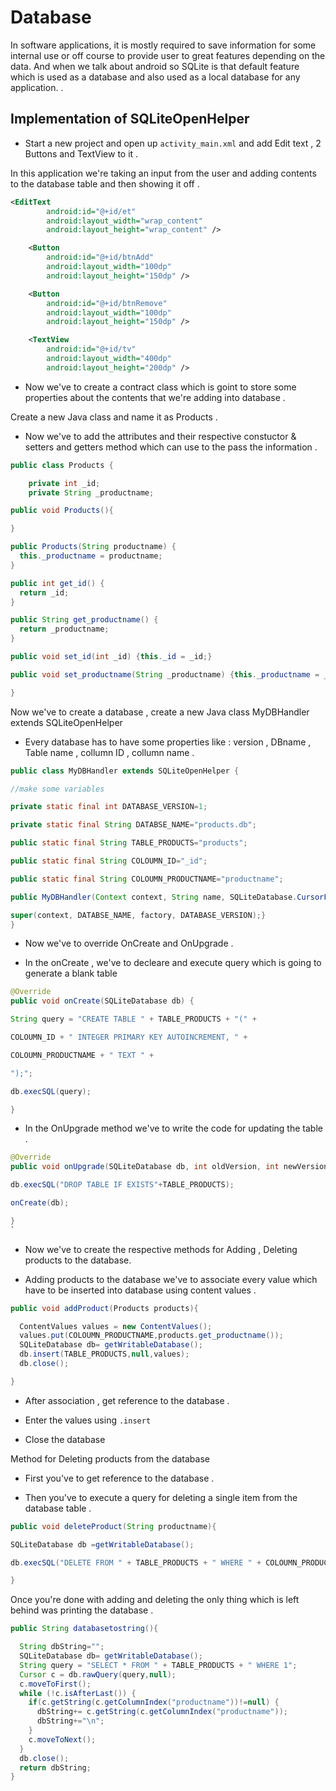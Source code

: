 # Database

In software applications, it is mostly required to save information for some internal use or off course to provide user to great features depending on the data. And when we talk about android so SQLite is that default feature which is used as a database and also used as a local database for any application. .

## Implementation of SQLiteOpenHelper

- Start a new project and open up `activity_main.xml` and
  add Edit text , 2 Buttons and TextView to it .

In this application we're taking an input from the user and adding contents to the database table and then showing it off .

```xml
<EditText
        android:id="@+id/et"
        android:layout_width="wrap_content"
        android:layout_height="wrap_content" />

    <Button
        android:id="@+id/btnAdd"
        android:layout_width="100dp"
        android:layout_height="150dp" />

    <Button
        android:id="@+id/btnRemove"
        android:layout_width="100dp"
        android:layout_height="150dp" />

    <TextView
        android:id="@+id/tv"
        android:layout_width="400dp"
        android:layout_height="200dp" />
```

- Now we've to create a contract class which is goint to store some properties about the contents that we're adding into database .

Create a new Java class and name it as Products .

- Now we've to add the attributes and their respective constuctor & setters and getters method which can use to the pass the information .

```java
public class Products {

    private int _id;
    private String _productname;

public void Products(){

}

public Products(String productname) {
  this._productname = productname;
}

public int get_id() {
  return _id;
}

public String get_productname() {
  return _productname;
}

public void set_id(int _id) {this._id = _id;}

public void set_productname(String _productname) {this._productname = _productname;}

}
```

Now we've to create a database , create a new Java class MyDBHandler extends SQLiteOpenHelper

- Every database has to have some properties like : version , DBname , Table name , collumn ID , collumn name .

```java
public class MyDBHandler extends SQLiteOpenHelper {

//make some variables

private static final int DATABASE_VERSION=1;

private static final String DATABSE_NAME="products.db";

public static final String TABLE_PRODUCTS="products";

public static final String COLOUMN_ID="_id";

public static final String COLOUMN_PRODUCTNAME="productname";

public MyDBHandler(Context context, String name, SQLiteDatabase.CursorFactory factory, int version) {

super(context, DATABSE_NAME, factory, DATABASE_VERSION);}
}
```

- Now we've to override OnCreate and OnUpgrade .

- In the onCreate , we've to decleare and execute query which is going to generate a blank table

```java
@Override
public void onCreate(SQLiteDatabase db) {

String query = "CREATE TABLE " + TABLE_PRODUCTS + "(" +

COLOUMN_ID + " INTEGER PRIMARY KEY AUTOINCREMENT, " +

COLOUMN_PRODUCTNAME + " TEXT " +

");";

db.execSQL(query);

}
```

- In the OnUpgrade method we've to write the code for updating the table .

```java
@Override
public void onUpgrade(SQLiteDatabase db, int oldVersion, int newVersion) {

db.execSQL("DROP TABLE IF EXISTS"+TABLE_PRODUCTS);

onCreate(db);

}
`
```

- Now we've to create the respective methods for Adding , Deleting products to the database.

- Adding products to the database we've to associate every value which have to be inserted into database using content values .

```java
public void addProduct(Products products){

  ContentValues values = new ContentValues();
  values.put(COLOUMN_PRODUCTNAME,products.get_productname());
  SQLiteDatabase db= getWritableDatabase();
  db.insert(TABLE_PRODUCTS,null,values);
  db.close();

}
```

- After association , get reference to the database .

- Enter the values using `.insert`

- Close the database

Method for Deleting products from the database

- First you've to get reference to the database .

- Then you've to execute a query for deleting a single item from the database table .

```java
public void deleteProduct(String productname){

SQLiteDatabase db =getWritableDatabase();

db.execSQL("DELETE FROM " + TABLE_PRODUCTS + " WHERE " + COLOUMN_PRODUCTNAME + "=\"" + productname + "\";");

}
```

Once you're done with adding and deleting the only thing which is left behind was printing the database .

```java
public String databasetostring(){

  String dbString="";
  SQLiteDatabase db= getWritableDatabase();
  String query = "SELECT * FROM " + TABLE_PRODUCTS + " WHERE 1";
  Cursor c = db.rawQuery(query,null);
  c.moveToFirst();
  while (!c.isAfterLast()) {
    if(c.getString(c.getColumnIndex("productname"))!=null) {
      dbString+= c.getString(c.getColumnIndex("productname"));
      dbString+="\n";
    }
    c.moveToNext();
  }
  db.close();
  return dbString;
}
```

